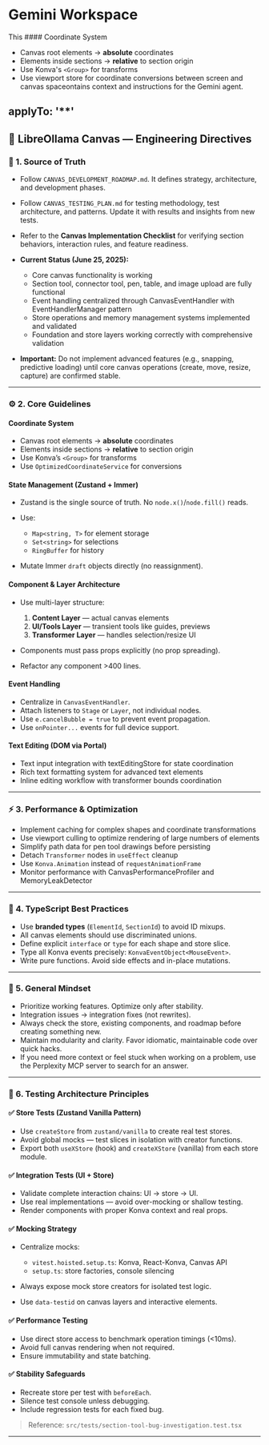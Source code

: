 # Gemini Workspace

This #### Coordinate System

* Canvas root elements → **absolute** coordinates
* Elements inside sections → **relative** to section origin
* Use Konva's `<Group>` for transforms
* Use viewport store for coordinate conversions between screen and canvas spaceontains context and instructions for the Gemini agent.
## applyTo: '\*\*'

## 🧠 LibreOllama Canvas — Engineering Directives

### 📘 1. Source of Truth

* Follow `CANVAS_DEVELOPMENT_ROADMAP.md`. It defines strategy, architecture, and development phases.
* Follow `CANVAS_TESTING_PLAN.md` for testing methodology, test architecture, and patterns. Update it with results and insights from new tests.
* Refer to the **Canvas Implementation Checklist** for verifying section behaviors, interaction rules, and feature readiness.
* **Current Status (June 25, 2025):**

  * Core canvas functionality is working
  * Section tool, connector tool, pen, table, and image upload are fully functional
  * Event handling centralized through CanvasEventHandler with EventHandlerManager pattern
  * Store operations and memory management systems implemented and validated
  * Foundation and store layers working correctly with comprehensive validation
* **Important:** Do not implement advanced features (e.g., snapping, predictive loading) until core canvas operations (create, move, resize, capture) are confirmed stable.

---

### ⚙️ 2. Core Guidelines

#### Coordinate System

* Canvas root elements → **absolute** coordinates
* Elements inside sections → **relative** to section origin
* Use Konva’s `<Group>` for transforms
* Use `OptimizedCoordinateService` for conversions

#### State Management (Zustand + Immer)

* Zustand is the single source of truth. No `node.x()`/`node.fill()` reads.
* Use:

  * `Map<string, T>` for element storage
  * `Set<string>` for selections
  * `RingBuffer` for history
* Mutate Immer `draft` objects directly (no reassignment).

#### Component & Layer Architecture

* Use multi-layer structure:

  1. **Content Layer** — actual canvas elements
  2. **UI/Tools Layer** — transient tools like guides, previews
  3. **Transformer Layer** — handles selection/resize UI
* Components must pass props explicitly (no prop spreading).
* Refactor any component >400 lines.

#### Event Handling

* Centralize in `CanvasEventHandler`.
* Attach listeners to `Stage` or `Layer`, not individual nodes.
* Use `e.cancelBubble = true` to prevent event propagation.
* Use `onPointer...` events for full device support.

#### Text Editing (DOM via Portal)

* Text input integration with textEditingStore for state coordination
* Rich text formatting system for advanced text elements
* Inline editing workflow with transformer bounds coordination

---

### ⚡ 3. Performance & Optimization

* Implement caching for complex shapes and coordinate transformations
* Use viewport culling to optimize rendering of large numbers of elements  
* Simplify path data for pen tool drawings before persisting
* Detach `Transformer` nodes in `useEffect` cleanup
* Use `Konva.Animation` instead of `requestAnimationFrame`
* Monitor performance with CanvasPerformanceProfiler and MemoryLeakDetector

---

### 🧾 4. TypeScript Best Practices

* Use **branded types** (`ElementId`, `SectionId`) to avoid ID mixups.
* All canvas elements should use discriminated unions.
* Define explicit `interface` or `type` for each shape and store slice.
* Type all Konva events precisely: `KonvaEventObject<MouseEvent>`.
* Write pure functions. Avoid side effects and in-place mutations.

---

### 🧰 5. General Mindset

* Prioritize working features. Optimize only after stability.
* Integration issues → integration fixes (not rewrites).
* Always check the store, existing components, and roadmap before creating something new.
* Maintain modularity and clarity. Favor idiomatic, maintainable code over quick hacks.
* If you need more context or feel stuck when working on a problem, use the Perplexity MCP server to search for an answer.

---

### 🧪 6. Testing Architecture Principles

#### ✅ Store Tests (Zustand Vanilla Pattern)

* Use `createStore` from `zustand/vanilla` to create real test stores.
* Avoid global mocks — test slices in isolation with creator functions.
* Export both `useXStore` (hook) and `createXStore` (vanilla) from each store module.

#### ✅ Integration Tests (UI + Store)

* Validate complete interaction chains: UI → store → UI.
* Use real implementations — avoid over-mocking or shallow testing.
* Render components with proper Konva context and real props.

#### ✅ Mocking Strategy

* Centralize mocks:

  * `vitest.hoisted.setup.ts`: Konva, React-Konva, Canvas API
  * `setup.ts`: store factories, console silencing
* Always expose mock store creators for isolated test logic.
* Use `data-testid` on canvas layers and interactive elements.

#### ✅ Performance Testing

* Use direct store access to benchmark operation timings (<10ms).
* Avoid full canvas rendering when not required.
* Ensure immutability and state batching.

#### ✅ Stability Safeguards

* Recreate store per test with `beforeEach`.
* Silence test console unless debugging.
* Include regression tests for each fixed bug.

> Reference: `src/tests/section-tool-bug-investigation.test.tsx`

---
